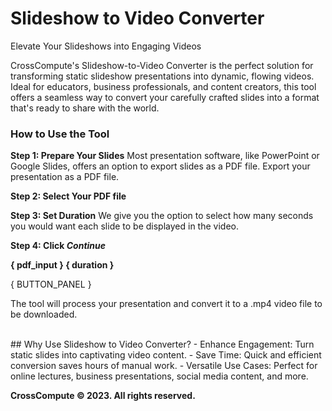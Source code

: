 # Slideshow to Video Converter
Elevate Your Slideshows into Engaging Videos

CrossCompute's Slideshow-to-Video Converter is the perfect solution for transforming static slideshow presentations into dynamic, flowing videos. Ideal for educators, business professionals, and content creators, this tool offers a seamless way to convert your carefully crafted slides into a format that's ready to share with the world.

### How to Use the Tool
**Step 1: Prepare Your Slides**
Most presentation software, like PowerPoint or Google Slides, offers an option to export slides as a PDF file. Export your presentation as a PDF file. 

**Step 2: Select Your PDF file**

**Step 3: Set Duration**
We give you the option to select how many seconds you would want each slide to be displayed in the video.

**Step 4: Click *Continue***

**{ pdf_input } { duration }**

{ BUTTON_PANEL }

The tool will process your presentation and convert it to a .mp4 video file to be downloaded.

</br>
## Why Use Slideshow to Video Converter?
- Enhance Engagement: Turn static slides into captivating video content.
- Save Time: Quick and efficient conversion saves hours of manual work.
- Versatile Use Cases: Perfect for online lectures, business presentations, social media content, and more.


**CrossCompute © 2023. All rights reserved.**